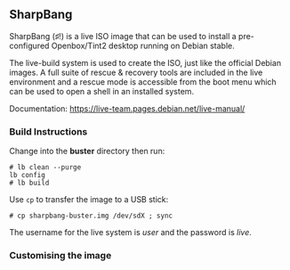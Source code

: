 ## SharpBang

SharpBang (♯!) is a live ISO image that can be used to install a pre-configured Openbox/Tint2 desktop running on Debian stable.

The live-build system is used to create the ISO, just like the official Debian images. A full suite of rescue & recovery tools are included in the live environment and a rescue mode is accessible from the boot menu which can be used to open a shell in an installed system.

Documentation: https://live-team.pages.debian.net/live-manual/

### Build Instructions

Change into the **buster** directory then run:
```
# lb clean --purge
lb config
# lb build
```
Use `cp` to transfer the image to a USB stick:
```
# cp sharpbang-buster.img /dev/sdX ; sync
```
The username for the live system is *user* and the password is *live*.

### Customising the image


